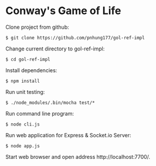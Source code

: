 Conway's Game of Life
=====================

Clone project from github:

    $ git clone https://github.com/pnhung177/gol-ref-impl

Change current directory to gol-ref-impl:

    $ cd gol-ref-impl

Install dependencies:

    $ npm install

Run unit testing:

    $ ./node_modules/.bin/mocha test/*

Run command line program:

    $ node cli.js

Run web application for Express & Socket.io Server:

    $ node app.js

Start web browser and open address http://localhost:7700/.
